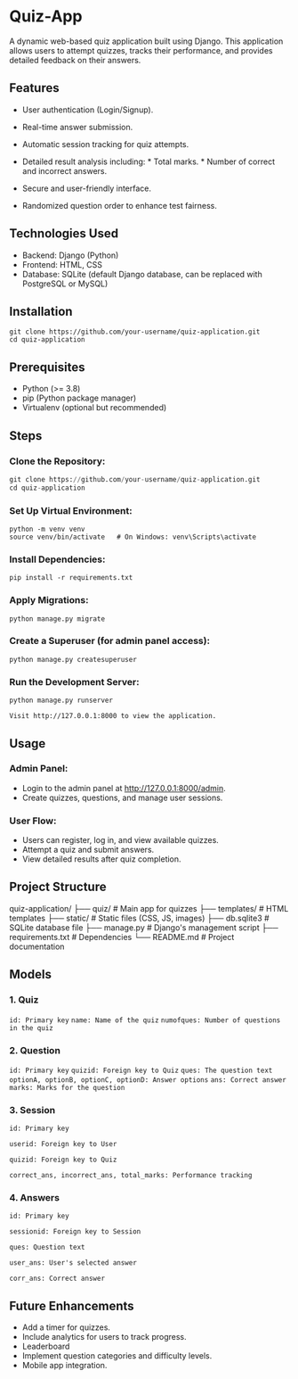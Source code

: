 # Quiz-App
A dynamic web-based quiz application built using Django. This application allows users to attempt quizzes, tracks their performance, and provides detailed feedback on their answers.

## Features

* User authentication (Login/Signup).

* Real-time answer submission.

* Automatic session tracking for quiz attempts.

* Detailed result analysis including:
      * Total marks.
      * Number of correct and incorrect answers.

* Secure and user-friendly interface.

* Randomized question order to enhance test fairness.

## Technologies Used

* Backend: Django (Python)
* Frontend: HTML, CSS
* Database: SQLite (default Django database, can be replaced with PostgreSQL or MySQL)

## Installation
```
git clone https://github.com/your-username/quiz-application.git
cd quiz-application
```

## Prerequisites
* Python (>= 3.8)
* pip (Python package manager)
* Virtualenv (optional but recommended)

## Steps

### Clone the Repository:
``` python
git clone https://github.com/your-username/quiz-application.git
cd quiz-application
```

### Set Up Virtual Environment:
```
python -m venv venv
source venv/bin/activate   # On Windows: venv\Scripts\activate
```
### Install Dependencies:
```
pip install -r requirements.txt
```
### Apply Migrations:
```
python manage.py migrate
```
### Create a Superuser (for admin panel access):
```
python manage.py createsuperuser
```
### Run the Development Server:
```
python manage.py runserver

Visit http://127.0.0.1:8000 to view the application.
```
## Usage

### Admin Panel:

* Login to the admin panel at http://127.0.0.1:8000/admin.
* Create quizzes, questions, and manage user sessions.

### User Flow:
* Users can register, log in, and view available quizzes.
* Attempt a quiz and submit answers.
* View detailed results after quiz completion.

## Project Structure

quiz-application/
├── quiz/                 # Main app for quizzes
├── templates/            # HTML templates
├── static/               # Static files (CSS, JS, images)
├── db.sqlite3            # SQLite database file
├── manage.py             # Django's management script
├── requirements.txt      # Dependencies
└── README.md             # Project documentation

## Models

### 1. Quiz
`id: Primary key`
`name: Name of the quiz`
`numofques: Number of questions in the quiz`

### 2. Question
`id: Primary key`
`quizid: Foreign key to Quiz`
`ques: The question text`
`optionA, optionB, optionC, optionD: Answer options`
`ans: Correct answer`
`marks: Marks for the question`

### 3. Session

`id: Primary key`

`userid: Foreign key to User`

`quizid: Foreign key to Quiz`

`correct_ans, incorrect_ans, total_marks: Performance tracking`

### 4. Answers

`id: Primary key`

`sessionid: Foreign key to Session`

`ques: Question text`

`user_ans: User's selected answer`

`corr_ans: Correct answer`

## Future Enhancements
* Add a timer for quizzes.
* Include analytics for users to track progress.
* Leaderboard
* Implement question categories and difficulty levels.
* Mobile app integration.

